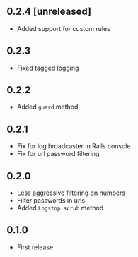 ## 0.2.4 [unreleased]

- Added support for custom rules

## 0.2.3

- Fixed tagged logging

## 0.2.2

- Added `guard` method

## 0.2.1

- Fix for log broadcaster in Rails console
- Fix for url password filtering

## 0.2.0

- Less aggressive filtering on numbers
- Filter passwords in urls
- Added `Logstop.scrub` method

## 0.1.0

- First release
